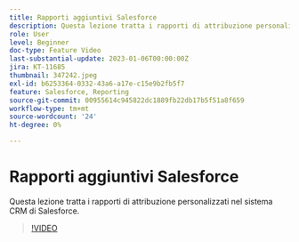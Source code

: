 ```yaml
---
title: Rapporti aggiuntivi Salesforce
description: Questa lezione tratta i rapporti di attribuzione personalizzati nel sistema CRM di Salesforce.
role: User
level: Beginner
doc-type: Feature Video
last-substantial-update: 2023-01-06T00:00:00Z
jira: KT-11685
thumbnail: 347242.jpeg
exl-id: b6253364-0332-43a6-a17e-c15e9b2fb5f7
feature: Salesforce, Reporting
source-git-commit: 00955614c945822dc1889fb22db17b5f51a8f659
workflow-type: tm+mt
source-wordcount: '24'
ht-degree: 0%

---
```


# Rapporti aggiuntivi Salesforce

Questa lezione tratta i rapporti di attribuzione personalizzati nel sistema CRM di Salesforce.

>[!VIDEO](https://video.tv.adobe.com/v/347242/?quality=12&learn=on)
